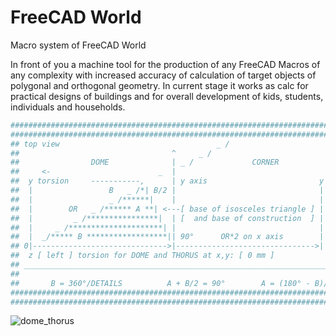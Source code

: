 # FreeCAD World
Macro system of FreeCAD World

In front of you a machine tool for the production of any FreeCAD Macros of any complexity with increased accuracy of calculation of target objects of polygonal and orthogonal geometry.
In current stage it works as calc for practical designs of buildings and for overall development of kids, students, individuals and households.

```Python
###################################################################################
#######################################################################клинопись###
## top view                                   _ /                                ##
##                                  ^     _ /                                    ##
##                DOME              | _ /             CORNER                     ##             DISC
##     <-                        _  |                                    ->      ##
##  y torsion     -----------,      | y axis                         y torsion   ##
##  |                 B   _ /*| B/2 |                                |           ##
##  |                 _ /******|    |                                |           ##
##  |        OR   _ /****** A **| <---[ base of isosceles triangle ] |           ##
##  |         _ /****************|  | [  and base of construction  ] |           ##
##  |     _ /*********************| |                                |           ##
##  |  _/***** B ******************|| 90°      OR*2 on x axis        |           ##
## 0|------------------------------>|------------------------------->|           ##
##  z [ left ] torsion for DOME and THORUS at x,y: [ 0 mm ]                      ##
## _____________________________________________________________________________ ##
##                                                                               ##
##       B = 360°/DETAILS          A + B/2 = 90°        A = (180° - B)/2         ##
###################################################################################
###################################################################################
```

![dome_thorus](https://i.ibb.co/9qpVSw3/screenshot-2021-01-08-19-52-38.png)
